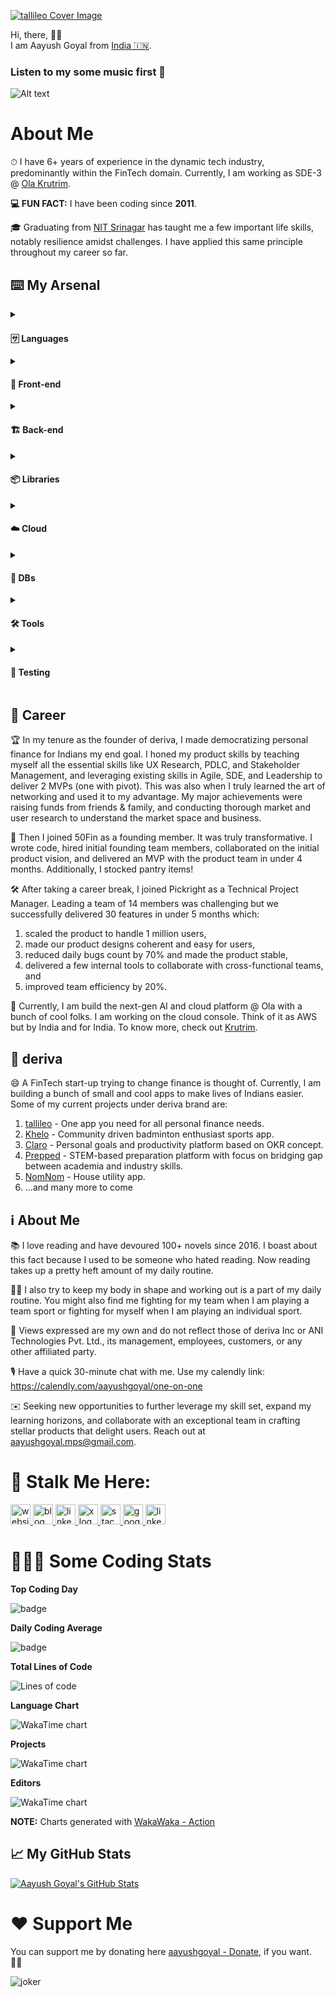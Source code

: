 
<link rel="stylesheet" type='text/css' href="https://cdn.jsdelivr.net/gh/devicons/devicon@latest/devicon.min.css" />

[![tallileo Cover Image](https://storage.googleapis.com/aayushgoyal-web_images_public/tallileo_cover_image.png)][9]

Hi, there, 👋🏼 <br />
I am Aayush Goyal from [India 🇮🇳](https://en.wikipedia.org/wiki/India).


### Listen to my some music first 🎷
![Alt text](https://spotify-recently-played-readme.vercel.app/api?user=yqcdohelabbyqn9oliqljy5z6)

# About Me
⏱ I have 6+ years of experience in the dynamic tech industry, predominantly within the FinTech domain. Currently, I am working as SDE-3 @ [Ola Krutrim](https://cloud.olakrutrim.com).

**💻 FUN FACT:** I have been coding since **2011**.

🎓 Graduating from [NIT Srinagar](https://en.wikipedia.org/wiki/National_Institute_of_Technology,_Srinagar) has taught me a few important life skills, notably resilience amidst challenges. I have applied this same principle throughout my career so far.

## ⌨️ My Arsenal
<details>
  <!-- Languages  -->
  <summary>
    <h4><strong>🈂️ Languages</strong></h4>
  </summary>
  <p>
    • <img src="https://cdn.jsdelivr.net/gh/devicons/devicon@latest/icons/typescript/typescript-original.svg" height="20px" width="20px" /> TypeScript • <img src="https://cdn.jsdelivr.net/gh/devicons/devicon@latest/icons/javascript/javascript-original.svg" height="20px" width="20px" /> JavaScript (ES6) • <img src="https://cdn.jsdelivr.net/gh/devicons/devicon@latest/icons/dart/dart-original.svg" height="20px" width="20px" /> Dart • <img src="https://cdn.jsdelivr.net/gh/devicons/devicon@latest/icons/kotlin/kotlin-original.svg" height="20px" width="20px" /> Kotlin • <img src="https://cdn.jsdelivr.net/gh/devicons/devicon@latest/icons/html5/html5-original.svg" height="20px" width="20px" /> HTML5 • <img src="https://cdn.jsdelivr.net/gh/devicons/devicon@latest/icons/css3/css3-original.svg" height="20px" width="20px" /> CSS3 • <img src="https://cdn.jsdelivr.net/gh/devicons/devicon@latest/icons/java/java-original.svg" height="20px" width="20px" /> Java <img src="https://cdn.jsdelivr.net/gh/devicons/devicon@latest/icons/python/python-original.svg" height="20px" width="20px" /> Python<br />
  </p>
</details>
<!-- Front-End -->
<details>
  <summary>
    <h4><strong>📱 Front-end</strong></h4>
  </summary>
  <p>
  • <img src="https://cdn.jsdelivr.net/gh/devicons/devicon@latest/icons/nextjs/nextjs-original.svg" height="20px" width="20px" /> Next.js • <img src="https://cdn.jsdelivr.net/gh/devicons/devicon@latest/icons/react/react-original.svg" height="20px" width="20px" /> React.js • <img src="https://cdn.jsdelivr.net/gh/devicons/devicon@latest/icons/flutter/flutter-original.svg" height="20px" width="20px" /> Flutter • <img src="https://cdn.jsdelivr.net/gh/devicons/devicon@latest/icons/sass/sass-original.svg" height="20px" width="20px" /> SASS • CSS Modules • <img src="https://cdn.jsdelivr.net/gh/devicons/devicon@latest/icons/tailwindcss/tailwindcss-original.svg" height="20px" width="20px" /> Tailwind CSS • Styled Components • styled-jsx<br />
  </p>
</details>
<!-- Back-End -->
<details>
  <summary>
    <h4><strong>🏗️ Back-end</strong></h4>
  </summary>
  <p>
  • <img src="https://cdn.jsdelivr.net/gh/devicons/devicon@latest/icons/express/express-original.svg" height="20px" width="20px" /> Express.js • <img src="https://cdn.jsdelivr.net/gh/devicons/devicon@latest/icons/nodejs/nodejs-original.svg" height="20px" width="20px" /> Node.js • REST APIs • <img src="https://cdn.jsdelivr.net/gh/devicons/devicon@latest/icons/graphql/graphql-plain.svg" height="20px" width="20px" /> GraphQL<br />
  </p>
</details>
<!-- Libraries -->
<details>
  <summary>
    <h4><strong>📦 Libraries</strong></h4>
  </summary>
  <p>
  • react-query • zustand • Browser APIs • <img src="https://cdn.jsdelivr.net/gh/devicons/devicon@latest/icons/eslint/eslint-original.svg" height="20px" width="20px" /> ESLint<br />
  </p>
</details>
<!-- Cloud -->
<details>
  <summary>
    <h4><strong>☁️ Cloud</strong></h4>
  </summary>
  <p>
  • <img src="https://cdn.jsdelivr.net/gh/devicons/devicon@latest/icons/googlecloud/googlecloud-original.svg" height="20px" width="20px" /> GCP • <img src="https://cdn.jsdelivr.net/gh/devicons/devicon@latest/icons/firebase/firebase-original.svg" height="20px" width="20px" /> Firebase<br />
  </p>
</details>
<!-- DBs -->
<details>
  <summary>
    <h4><strong>💾 DBs</strong></h4>
  </summary>
  <p>
  <img src="https://cdn.jsdelivr.net/gh/devicons/devicon@latest/icons/mongodb/mongodb-original.svg" height="20px" width="20px" /> MongoDB • <img src="https://cdn.jsdelivr.net/gh/devicons/devicon@latest/icons/firebase/firebase-original.svg" height="20px" width="20px" /> Cloud Firestore • <img src="https://cdn.jsdelivr.net/gh/devicons/devicon@latest/icons/postgresql/postgresql-original.svg" height="20px" width="20px" /> PostgreSQL<br />
  </p>
</details>
<!-- Tools -->
<details>
  <summary>
    <h4><strong>🛠️ Tools</strong></h4>
  </summary>
  <p>
  <img src="https://cdn.jsdelivr.net/gh/devicons/devicon@latest/icons/vscode/vscode-original.svg" height="20px" width="20px" /> VSCode • <img src="https://cdn.jsdelivr.net/gh/devicons/devicon@latest/icons/intellij/intellij-original.svg" height="20px" width="20px" /> IntelliJ IDEA • <img src="https://cdn.jsdelivr.net/gh/devicons/devicon@latest/icons/git/git-original.svg" height="20px" width="20px" /> Git • <img src="https://cdn.jsdelivr.net/gh/devicons/devicon@latest/icons/github/github-original.svg" height="20px" width="20px" /> GitHub • <img src="https://cdn.jsdelivr.net/gh/devicons/devicon@latest/icons/figma/figma-original.svg" height="20px" width="20px" /> Figma • <img src="https://cdn.jsdelivr.net/gh/devicons/devicon@latest/icons/githubactions/githubactions-original.svg" height="20px" width="20px" /> GitHub Actions • Miro • Retool <br />
  </p>
</details>
<!-- Testing -->
<details>
  <summary>
    <h4><strong>🧪 Testing</strong></h4>
  </summary>
  <p>
  • <img src="https://cdn.jsdelivr.net/gh/devicons/devicon@latest/icons/jest/jest-plain.svg" height="20px" width="20px" /> Jest • Testing Library • <img src="https://cdn.jsdelivr.net/gh/devicons/devicon@latest/icons/playwright/playwright-original.svg" height="20px" width="20px" /></i> Playwright <br />
  </p>
</details>

## 💼 Career
🏆 In my tenure as the founder of deriva, I made democratizing personal finance for Indians my end goal. I honed my product skills by teaching myself all the essential skills like UX Research, PDLC, and Stakeholder Management, and leveraging existing skills in Agile, SDE, and Leadership to deliver 2 MVPs (one with pivot). This was also when I truly learned the art of networking and used it to my advantage. My major achievements were raising funds from friends & family, and conducting thorough market and user research to understand the market space and business.

🌟 Then I joined 50Fin as a founding member. It was truly transformative. I wrote code, hired initial founding team members, collaborated on the initial product vision, and delivered an MVP with the product team in under 4 months. Additionally, I stocked pantry items!

🛠️ After taking a career break, I joined Pickright as a Technical Project Manager. Leading a team of 14 members was challenging but we successfully delivered 30 features in under 5 months which:
1. scaled the product to handle 1 million users,
2. made our product designs coherent and easy for users,
3. reduced daily bugs count by 70% and made the product stable,
4. delivered a few internal tools to collaborate with cross-functional teams, and
5. improved team efficiency by 20%.

🤖 Currently, I am build the next-gen AI and cloud platform @ Ola with a bunch of cool folks. I am working on the cloud console. Think of it as AWS but by India and for India. To know more, check out [Krutrim](https://cloud.olakrutrim.com).

## 💫 deriva

😄 A FinTech start-up trying to change finance is thought of. Currently, I am building a bunch of small and cool apps to make lives of Indians easier. Some of my current projects under deriva brand are:<br>

1. [tallileo](https://tallileo.com) - One app you need for all personal finance needs.
2. [Khelo](https://khelo.app) - Community driven badminton enthusiast sports app.
3. [Claro](https://claro.my) - Personal goals and productivity platform based on OKR concept.
4. [Prepped](https://prepped.cc) - STEM-based preparation platform with focus on bridging gap between academia and industry skills.
5. [NomNom](https://nomnom.life) - House utility app.
6. ...and many more to come

## ℹ️ About Me

📚 I love reading and have devoured 100+ novels since 2016. I boast about this fact because I used to be someone who hated reading. Now reading takes up a pretty heft amount of my daily routine.

💪🏼 I also try to keep my body in shape and working out is a part of my daily routine. You might also find me fighting for my team when I am playing a team sport or fighting for myself when I am playing an individual sport.

🚨 Views expressed are my own and do not reflect those of deriva Inc or ANI Technologies Pvt. Ltd., its management, employees, customers, or any other affiliated party.

🎙️ Have a quick 30-minute chat with me. Use my calendly link: https://calendly.com/aayushgoyal/one-on-one

✉️ Seeking new opportunities to further leverage my skill set, expand my learning horizons, and collaborate with an exceptional team in crafting stellar products that delight users. Reach out at aayushgoyal.mps@gmail.com.

# 👀 Stalk Me Here:
<!-- Website -->
<a href="https://aayushgoyal.in">
  <img src="https://storage.googleapis.com/aayushgoyal-web.appspot.com/addresses_icons/website.svg" height="32px" alt="website logo" />
</a>
<!-- Blog -->
<a href="https://www.whysoserious.life/blog">
  <img src="https://storage.googleapis.com/aayushgoyal-web.appspot.com/addresses_icons/blog.svg" height="32px" alt="blog logo" />
</a>
<!-- LinkedIn -->
<a href="https://www.linkedin.com/in/aayushgoyalmps">
  <img src="https://storage.googleapis.com/aayushgoyal-web.appspot.com/addresses_icons/linkedin.svg" height="32px" alt="linkedin logo" />
</a>
<!-- X -->
<a href="https://www.x.com/aayushgoyal_">
  <img src="https://storage.googleapis.com/aayushgoyal-web.appspot.com/addresses_icons/x.svg" height="32px" alt="x logo" />
</a>
<!-- Stack Overflow -->
<a href="https://stackoverflow.com/users/4955822/aayush-goyal">
  <img src="https://storage.googleapis.com/aayushgoyal-web.appspot.com/addresses_icons/stack-overflow.svg" height="32px" alt="stack overflow logo" />
</a>
<!-- Google Maps -->
<a href="https://maps.app.goo.gl/XZDhq4mjHRYpcWbT6">
  <img src="https://storage.googleapis.com/aayushgoyal-web.appspot.com/addresses_icons/google-maps.svg" height="32px" alt="google maps logo" />
</a>
<!-- Instagram -->
<a href="https://instagram.com/aayushgoyal_">
  <img src="https://storage.googleapis.com/aayushgoyal-web.appspot.com/addresses_icons/instagram.png" height="32px" alt="linkedin logo" />
</a>

# 🧑🏻‍💻 Some Coding Stats
**Top Coding Day**
<!-- WAKAWAKA_START -->
<!-- WAKAWAKA_CONFIG__STATS_BEST_DAY -->
![badge](https://img.shields.io/badge/26%20Apr%202024-12%20hrs%2010%20mins-blue)
<!-- WAKAWAKA_END -->

**Daily Coding Average**
<!-- WAKAWAKA_START -->
<!-- WAKAWAKA_CONFIG__STATS_DAILY_AVG -->
![badge](https://img.shields.io/badge/Daily%20Average-36%20mins-blue)
<!-- WAKAWAKA_END -->

**Total Lines of Code**

![Lines of code](https://img.shields.io/badge/From%20Hello%20World%20I%27ve%20Written-10.9%20million%20lines%20of%20code-blue)


<!-- TODO: **Total Code Time** -->

**Language Chart**
<!-- WAKAWAKA_START -->
<!-- WAKAWAKA_CONFIG__ST=0&CT=0&DT=0&R=0 -->
<img src="./img/img_languages_0_0_0.svg" alt="WakaTime chart" />
<!-- WAKAWAKA_END -->

**Projects**
<!-- WAKAWAKA_START -->
<!-- WAKAWAKA_CONFIG__ST=4&CT=2&DT=0&R=0 -->
<img src="./img/img_projects_2_0_0.svg" alt="WakaTime chart" />
<!-- WAKAWAKA_END -->

**Editors**
<!-- WAKAWAKA_START -->
<!-- WAKAWAKA_CONFIG__ST=2&CT=4&DT=0&R=0 -->
<img src="./img/img_editors_4_0_0.svg" alt="WakaTime chart" />
<!-- WAKAWAKA_END -->

**NOTE:** Charts generated with [WakaWaka - Action](https://github.com/marketplace/actions/wakawaka-action)

## &#x1f4c8; My GitHub Stats

<a href="https://github.com/aayush-goyal/aayush-goyal">
  <img align="center" src="https://github-readme-stats.vercel.app/api?username=aayush-goyal&show_icons=true&line_height=27&count_private=true&title_color=CFB3E8&text_color=000000&icon_color=BBEBB2" alt="Aayush Goyal's GitHub Stats" />
</a>

# ❤️ Support Me

You can support me by donating here [aayushgoyal - Donate][8], if you want. 🙏🏻

<img src="https://storage.googleapis.com/aayushgoyal-web.appspot.com/joker-github-readme.png" alt="joker" />

[8]: https://aayushgoyal.in/donate
[9]: https://tallileo.com

